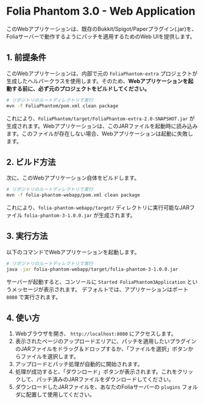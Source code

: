 # Folia Phantom 3.0 - Web Application

このWebアプリケーションは、既存のBukkit/Spigot/Paperプラグイン(.jar)を、Foliaサーバーで動作するようにパッチを適用するためのWeb UIを提供します。

## 1. 前提条件

このWebアプリケーションは、内部で元の `FoliaPhantom-extra` プロジェクトが生成したヘルパークラスを使用します。そのため、**Webアプリケーションを起動する前に、必ず元のプロジェクトをビルドしてください。**

```bash
# リポジトリのルートディレクトリで実行
mvn -f FoliaPhantom/pom.xml clean package
```

これにより、`FoliaPhantom/target/FoliaPhantom-extra-2.0-SNAPSHOT.jar` が生成されます。Webアプリケーションは、このJARファイルを起動時に読み込みます。このファイルが存在しない場合、Webアプリケーションは起動に失敗します。

## 2. ビルド方法

次に、このWebアプリケーション自体をビルドします。

```bash
# リポジトリのルートディレクトリで実行
mvn -f folia-phantom-webapp/pom.xml clean package
```

これにより、`folia-phantom-webapp/target/` ディレクトリに実行可能なJARファイル `folia-phantom-3-1.0.0.jar` が生成されます。

## 3. 実行方法

以下のコマンドでWebアプリケーションを起動します。

```bash
# リポジトリのルートディレクトリで実行
java -jar folia-phantom-webapp/target/folia-phantom-3-1.0.0.jar
```

サーバーが起動すると、コンソールに `Started FoliaPhantom3Application` というメッセージが表示されます。
デフォルトでは、アプリケーションはポート `8080` で実行されます。

## 4. 使い方

1.  Webブラウザを開き、 `http://localhost:8080` にアクセスします。
2.  表示されたページのアップロードエリアに、パッチを適用したいプラグインのJARファイルをドラッグ＆ドロップするか、「ファイルを選択」ボタンからファイルを選択します。
3.  アップロードとパッチ処理が自動的に開始されます。
4.  処理が成功すると、「ダウンロード」ボタンが表示されます。これをクリックして、パッチ済みのJARファイルをダウンロードしてください。
5.  ダウンロードしたJARファイルを、あなたのFoliaサーバーの `plugins` フォルダに配置して使用してください。
